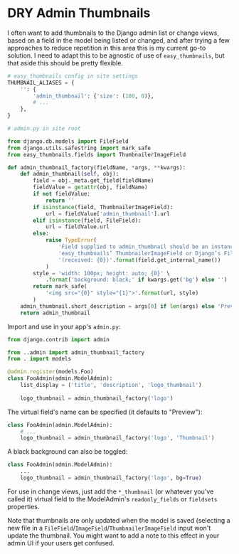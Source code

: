 # DRY Admin Thumbnails

I often want to add thumbnails to the Django admin list or change views, based on a field in the model being listed or changed, and after trying a few approaches to reduce repetition in this area this is my current go-to solution. I need to adapt this to be agnostic of use of `easy_thumbnails`, but that aside this should be pretty flexible.

```python
# easy_thumbnails config in site settings
THUMBNAIL_ALIASES = {
    '': {
        'admin_thumbnail': {'size': (100, 0)},
        # ...
    },
}
```

```python
# admin.py in site root

from django.db.models import FileField
from django.utils.safestring import mark_safe
from easy_thumbnails.fields import ThumbnailerImageField

def admin_thumbnail_factory(fieldName, *args, **kwargs):
    def admin_thumbnail(self, obj):
        field = obj._meta.get_field(fieldName)
        fieldValue = getattr(obj, fieldName)
        if not fieldValue:
            return ''
        if isinstance(field, ThumbnailerImageField):
            url = fieldValue['admin_thumbnail'].url
        elif isinstance(field, FileField):
            url = fieldValue.url
        else:
            raise TypeError(
                'Field supplied to admin_thumbnail should be an instance of '
                'easy_thumbnails’ ThumbnailerImageField or Django’s FileField '
                '(received: {0})'.format(field.get_internal_name())
            )
        style = 'width: 100px; height: auto; {0}' \
            .format('background: black;' if kwargs.get('bg') else '')
        return mark_safe(
            '<img src="{0}" style="{1}">'.format(url, style)
        )
    admin_thumbnail.short_description = args[0] if len(args) else 'Preview'
    return admin_thumbnail
```

Import and use in your app's `admin.py`:

```python
from django.contrib import admin

from ..admin import admin_thumbnail_factory
from . import models

@admin.register(models.Foo)
class FooAdmin(admin.ModelAdmin):
    list_display = ('title', 'description', 'logo_thumbnail')
    
    logo_thumbnail = admin_thumbnail_factory('logo')
```

The virtual field's name can be specified (it defaults to "Preview"):

```python
class FooAdmin(admin.ModelAdmin):
    # ...
    logo_thumbnail = admin_thumbnail_factory('logo', 'Thumbnail')
```

A black background can also be toggled:

```python
class FooAdmin(admin.ModelAdmin):
    ...
    logo_thumbnail = admin_thumbnail_factory('logo', bg=True)
```

For use in change views, just add the `*_thumbnail` (or whatever you've called it) virtual field to the ModelAdmin's `readonly_fields` or `fieldsets` properties.

Note that thumbnails are only updated when the model is saved (selecting a new file in a `FileField`/`ImageField`/`ThumbnailerImageField` input won't update the thumbnail. You might want to add a note to this effect in your admin UI if your users get confused.
